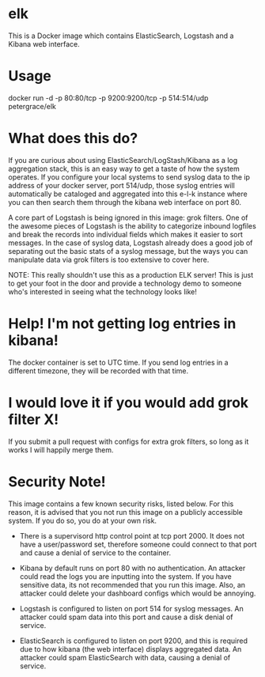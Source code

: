 elk
===

This is a Docker image which contains ElasticSearch, Logstash and a Kibana web interface.

Usage
=====
docker run -d -p 80:80/tcp -p 9200:9200/tcp  -p 514:514/udp petergrace/elk

What does this do? 
==================
If you are curious about using ElasticSearch/LogStash/Kibana as a log aggregation stack, this is an easy way to get a taste of how the system operates.  If you configure your local systems to send syslog data to the ip address of your docker server, port 514/udp, those syslog entries will automatically be cataloged and aggregated into this e-l-k instance where you can then search them through the kibana web interface on port 80.

A core part of Logstash is being ignored in this image: grok filters.  One of the awesome pieces of Logstash is the ability to categorize inbound logfiles and break the records into individual fields which makes it easier to sort messages.  In the case of syslog data, Logstash already does a good job of separating out the basic stats of a syslog message, but the ways you can manipulate data via grok filters is too extensive to cover here.

NOTE: This really shouldn't use this as a production ELK server!  This is just to get your foot in the door and provide a technology demo to someone who's interested in seeing what the technology looks like!

Help!  I'm not getting log entries in kibana!
=============================================
The docker container is set to UTC time.  If you send log entries in a different timezone, they will be recorded with that time.


I would love it if you would add grok filter X!
===============================================
If you submit a pull request with configs for extra grok filters, so long as it works I will happily merge them.

Security Note!
===============
This image contains a few known security risks, listed below.  For this reason, it is advised that you not run this image on a publicly accessible system.  If you do so, you do at your own risk.

- There is a supervisord http control point at tcp port 2000.  It does not have a user/password set, therefore someone could connect to that port and cause a denial of service to the container.

- Kibana by default runs on port 80 with no authentication.  An attacker could read the logs you are inputting into the system.  If you have sensitive data, its not recommended that you run this image.  Also, an attacker could delete your dashboard configs which would be annoying.

- Logstash is configured to listen on port 514 for syslog messages.  An attacker could spam data into this port and cause a disk denial of service.

- ElasticSearch is configured to listen on port 9200, and this is required due to how kibana (the web interface) displays aggregated data.  An attacker could spam ElasticSearch with data, causing a denial of service.  
